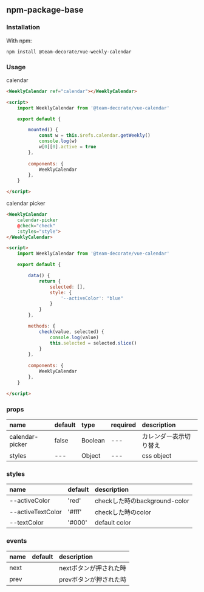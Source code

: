 
## npm-package-base

### Installation

With npm:

    npm install @team-decorate/vue-weekly-calendar
    
    
### Usage
calendar

```html
<WeeklyCalendar ref="calendar"></WeeklyCalendar>

<script>
    import WeeklyCalendar from '@team-decorate/vue-calendar'

    export default {

        mounted() {
            const w = this.$refs.calendar.getWeekly()
            console.log(w)
            w[0][0].active = true
        },
        
        components: {
            WeeklyCalendar
        },
    }

</script>

```

calendar picker

```html
<WeeklyCalendar 
    calendar-picker 
    @check="check" 
    :styles="style">
</WeeklyCalendar>

<script>
    import WeeklyCalendar from '@team-decorate/vue-calendar'

    export default {

        data() {
            return {
                selected: [],
                style: {
                    '--activeColor': "blue"
                }
            }
        },

        methods: {
            check(value, selected) {
                console.log(value)
                this.selected = selected.slice()
            }
        },
        
        components: {
            WeeklyCalendar
        },
    }

</script>

```
    
### props
    
|name|default|type|required|description|
|:---|:---|:---|:---|:---|
|calendar-picker |false|Boolean|---|カレンダー表示切り替え|
|styles|---|Object|---|css object|


### styles
|name|default|description|
|:---|:---|:---|
|--activeColor|'red'|checkした時のbackground-color|
|--activeTextColor|'#fff'|checkした時のcolor|
|--textColor|'#000'|default color|

### events
|name|default|description|
|:---|:---|:---|
|next| |nextボタンが押された時|
|prev| |prevボタンが押された時|
